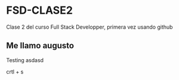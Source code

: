 # FSD-CLASE2
Clase 2 del curso Full Stack Developper, primera vez usando github

## Me llamo augusto
Testing 
asdasd

crtl + s 
